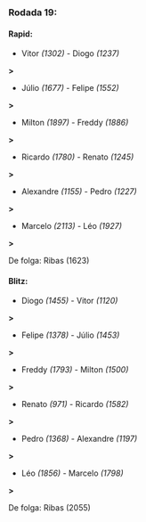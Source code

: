 ### Rodada 19:

#### Rapid:

* Vitor *(1302)*     -     Diogo *(1237)*

 **>** 
* Júlio *(1677)*     -     Felipe *(1552)*

 **>** 
* Milton *(1897)*     -     Freddy *(1886)*

 **>** 
* Ricardo *(1780)*     -     Renato *(1245)*

 **>** 
* Alexandre *(1155)*     -     Pedro *(1227)*

 **>** 
* Marcelo *(2113)*     -     Léo *(1927)*

 **>** 

De folga: Ribas (1623)

#### Blitz:

* Diogo *(1455)*     -     Vitor *(1120)*

 **>** 
* Felipe *(1378)*     -     Júlio *(1453)*

 **>** 
* Freddy *(1793)*     -     Milton *(1500)*

 **>** 
* Renato *(971)*     -     Ricardo *(1582)*

 **>** 
* Pedro *(1368)*     -     Alexandre *(1197)*

 **>** 
* Léo *(1856)*     -     Marcelo *(1798)*

 **>** 

De folga: Ribas (2055)

